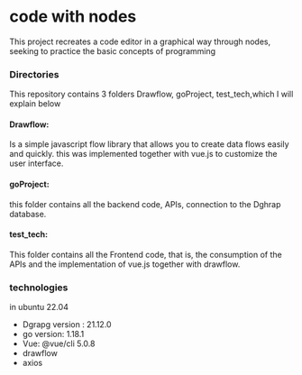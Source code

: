 <h1>code with nodes</h1>
  <p>This project recreates a code editor in a graphical way through nodes,
  seeking to practice the basic concepts of programming</p>
  
  <h3>Directories</h3>
    <p> This repository contains 3 folders Drawflow, goProject, test_tech,which I will explain below</p>
    
   <h4>Drawflow:</h4>
    <p> Is a simple javascript flow library that allows you to create data flows easily and quickly.
     this was implemented together with vue.js to customize the user interface.</p>

   <h4>goProject:</h4>
      <p> this folder contains all the backend code, APIs, connection to the Dghrap database.</p>
    
   <h4>test_tech:</h4>
      <p> This folder contains all the Frontend code, that is, the consumption of the APIs and the implementation of          vue.js together with drawflow.</p>
      
  <h3>technologies</h3>
  <p> in ubuntu 22.04</p>
    <ul>
      <li>Dgrapg version : 21.12.0</li>
      <li>go version: 1.18.1 </li>
      <li>Vue: @vue/cli 5.0.8 </li>
      <li>drawflow</li>
      <li>axios</li>
    <ul>
